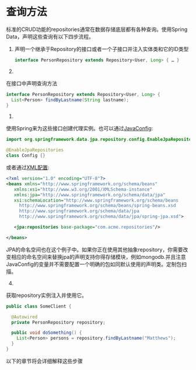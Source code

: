 # 查询方法

标准的CRUD功能的repositories通常在数据存储底层都有各种查询。使用Spring Data，声明这些查询有以下四步流程。

1. 声明一个继承于Repository的接口或者一个子接口并注入实体类和它的ID类型
   ```java
   interface PersonRepository extends Repository<User, Long> { … }
   ```
1. 
在接口中声明查询方法
```java
interface PersonRepository extends Repository<User, Long> {
  List<Person> findByLastname(String lastname);
}
```
1. 
使用Spring来为这些接口创建代理实例。也可以通过[JavaConfig](java_config.md): 

```java
import org.springframework.data.jpa.repository.config.EnableJpaRepositories;

@EnableJpaRepositories
class Config {}
```

或者通过[XML配置](xml_configuration.md):

```xml
<?xml version="1.0" encoding="UTF-8"?>
<beans xmlns="http://www.springframework.org/schema/beans"
   xmlns:xsi="http://www.w3.org/2001/XMLSchema-instance"
   xmlns:jpa="http://www.springframework.org/schema/data/jpa"
   xsi:schemaLocation="http://www.springframework.org/schema/beans
     http://www.springframework.org/schema/beans/spring-beans.xsd
     http://www.springframework.org/schema/data/jpa
     http://www.springframework.org/schema/data/jpa/spring-jpa.xsd">

   <jpa:repositories base-package="com.acme.repositories"/>

</beans>
```

JPA的命名空间也在这个例子中。如果你正在使用其他抽象repository，你需要改变相应的命名空间来替换jpa的声明支持你得存储模块，例如mongodb.并且注意JavaConfig的变量并不需要配置一个明确的包如同默认使用的声明类。定制包扫描。

4.
获取repository实例注入并使用它。
```java
public class SomeClient {

  @Autowired
  private PersonRepository repository;

  public void doSomething() {
    List<Person> persons = repository.findByLastname("Matthews");
  }
}
```

以下的章节将会详细解释这些步骤

